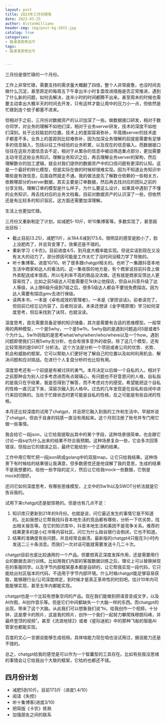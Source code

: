 ```yaml
---
layout: post
title: 2023年三月份随笔
date: 2023-03-25
author: AlstonWilliams
header-img: img/post-bg-2015.jpg
catalog: true
categories:
- 路漫漫其修远兮
tags:
- 路漫漫其修远兮


---
```


三月份是很忙碌的一个月份。

工作上非常忙碌，需要支持的需求量大概翻了四倍，整个人非常疲惫，也没时间去做什么沉淀，甚至原定的每周五下午拿出半小时复盘改进措施是否正常推进，遇到了什么新的问题，如何去解决，连半小时的时间都腾不出来。甚至周末的时候也需要主动拿出大概半天的时间去开发，只有这样才能让周中的压力小一点，但依然是忙碌到连个蚊子都塞不进来。

但相对于之前，三月份对数据资产的认识加深了一些。做数据接口研发，相对于数仓同学，对业务的理解不如他们深，相对于业务server研发，技术的深度不如他们深刻。处于比较尴尬的位置。技术上的差距容易弥补，毕竟搞server的技术底子都差不多。业务上的差距则比较难弥补，因为加深业务理解的前提是需要有足够多的信息输入，包括以往工作经验的业务积累，以及现在的信息输入。而数据接口往往在这些方面信息会不足，相对于从繁杂的信息中被动筛选重点部分，更加需要主动寻觅这些业务知识。理解业务知识之后，再去理解业务server的架构，然后理解数仓的加工逻辑，就会对我们提供的数据资产中的口径问题有更深的认知。这是一个最好的转化模型，但是实际在做的时候却很难实现。因为不知道业务知识中哪些是有效信息，后面自然就走不通。我的做法是先了解数仓依赖的一些相关方，依赖哪部分的server数据，其实主要是订单数据，然后再去找对应的团队之前的分享文档，理解订单的模型是什么样子，为什么要这么设计，如果其中遇到了不懂的业务知识，再去找对应的业务文档看。目前对数据资产的认识深了一些，但依然还是有比较多的知识盲区。这方面还需要加深理解。

生活上也更加忙碌。

三月份又重新制定了计划，如减肥5-10斤，听10集博客等。多数实现了，甚至超出目标：

- 截止目前(3.25)，减肥11斤，从184.6减到173.6。很明显的感受是脸小了，脸上没肥肉了，并且背变薄了。效果还是不错的。
- 重新学习《卡农》。目前进度4/5，到月底大概率能实现。但说实话到现在又没有太大的动力了。部分原因可能是工作太忙了没时间没精力学了导致的。
- 听十集博客。进度10/10。听了很多跟chatgpt相关的。也听了一集跟抖音本地生活中商家和达人的看法的。这一集收获的地方是，有个商家说目前抖音上做外卖配送成本很高，所以毛利率不高的商品没法做。还有就是商家反馈达人更容易找了，比如之前5级达人可能需要花1k块让他探店，但自从抖音升级了达人等级，从上限6级升级到7级之后，很多5级达人都会不要钱免费探店。因为达人需要有探店gmv去进行保级。
- 读两本书，一本是《卓有成效的管理者》，一本是《掌控谈话》。前者读完了，但目前已经忘记内容了。后者则没读。本来还想读《金字塔原理》学习如何深度思考，但后来找到了诀窍，也就没读。

深度思考，首先需要具备足够的知识储备，其次是需要有合适的思维模型。一般常用的两种模型，一个是5why，一个是5w1h。5why指的是遇到问题追问5层或者5个为什么。5w1h则指的是思考what/why/when/who/where以及一个how。遇到问题即使我们只用5why去分析，也会有很多意外的收获。除了这几个模型，还有比较常用的是SWOT 分析法。这个方法是分析一个项目或者公司的优势、劣势、机会和威胁的框架。它可以帮助人们更好地了解自己的位置以及如何利用机会、解决问题和应对挑战。在进行个人复盘分析时也比较有用。

深度思考还有一个前提是有被讨厌的勇气。本月决定以后做一个自私的人。相对于之前那种会为别人过多考虑进而有点玻璃心，有问题也不好意思问的人格，自私指的是我只在乎结果，我是否得到了解答，而不考虑对方的感受。希望能把这个自私的性格一直沉淀下来，深层次融入到人格中。过去的几年发现是在自私和自闭中进行来回切换的。当处于忙碌状态时更可能是自私的性格，反之可能是有些自闭的性格。

本月还比较深度的试用了chatgpt，并且把它融入到我的工作和生活中。早就听说了chatgpt，但由于自身的钝感一直没有用起来。这个月则注册了账号并专门用它做一些事情。

我会给它一段json，让它给我提取出其中的某个字段，这种场景很简单。也会跟它讨论一段sql为什么出来的结果不符合我预期。这种场景复杂一些，它会多次回答错误，但指出它的错误之后，最终它能给到一个正确的结果。

工作中用它帮忙把一段json转成golang中的双层map，让它只给我结果。这种场景下有时候给的结果很让我满意，但多数感觉还是他误解了我的意思，生成的结果不是我想要的。给他一些字段的定义，然后让它给我mock一些数据，它倒是mock的很好。

还问它如何深度思考，有哪些思维模型，上文中的5w1h以及SWOT分析法就是它告诉我的。

试用下来chatgpt还是挺惊艳的。但是也有几点不足：

1. 知识库只更新到21年的9月份。也就是说，问它最近发生的事情它是不知道的。比如我想让它帮我找抖音本地生活的竞品都有哪些，分析一下优劣势，找出相关报告等。在它的知识库中，抖音本地生活和美团不是竞争关系。推荐的结果更多的是小红书等内容社区。问它为什么硅谷银行会倒闭，它也不知道。
2. 结果的准确度有些问题，并且经常会崩溃。最新版的chatgpt4只能在3小时内发送二三十条消息。而我们一次对话可能就需要发送十几二十次。

chatgpt目前也是比较通用的一个产品。但要想真正深度发挥作用，还是需要用行业的数据去进行训练。比如用我们内部的客服数据训练之后，理论上可以替换掉现在的客服同学。以及字节内部框架基本都是自研的，让它帮我实现一段代码，它只能给出社区版本的代码，不适用于字节内部环境。什么时候chatgpt能足够容易获取，能够跟行业/公司深度绑定，到时候才是真正革命性的时刻吧。估计10年内可能能够实现，甚至五年内都能实现。

chatgpt也是一个比较有想象空间的产品。现在我们能做到把语音变成文字，以及AI作图，AI创作音乐等。但是它们中间都缺失一个大脑一样的东西。而chatgpt的出现，带来了这个大脑。从此我们可以想象我们说“hi，给我创作一个视频，十分钟，这是摩卡的照片，这是我的照片，创作一个我们一起努力攀爬珠穆朗玛峰，并最终登顶的视频”。甚至《流浪地球2》或者《星际迷航》中的那种飞船的智能AI管家也都能实现。

百度的文心一言据说能够生成视频。具体啥能力现在咱也没试用过，据说能力还是不错的。

总之，chatgpt给我的感觉是可以作为一个智囊型的工具存在。比如有些我没思绪的事情会让它给我出个大致的框架，它给的也都还不错。

## 四月份计划
- 减肥5到10斤。目前173斤（进度1.4/10）
- 阅读《失控》
- 听十集博客(进度3/10)
- 把简版《卡农》练熟
- 加强朋友之间的联系
